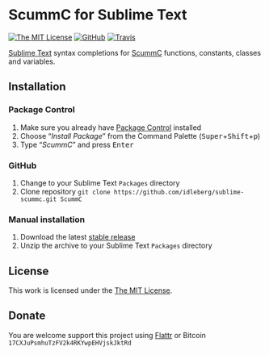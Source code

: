 # ScummC for Sublime Text

[![The MIT License](https://img.shields.io/badge/license-MIT-orange.svg?style=flat-square)](http://opensource.org/licenses/MIT)
[![GitHub](https://img.shields.io/github/release/idleberg/sublime-scummc.svg?style=flat-square)](https://github.com/idleberg/sublime-scummc/releases)
[![Travis](https://img.shields.io/travis/idleberg/sublime-scummc.svg?style=flat-square)](https://travis-ci.org/idleberg/sublime-scummc)

[Sublime Text](http://www.sublimetext.com/) syntax completions for [ScummC](https://github.com/AlbanBedel/scummc) functions, constants, classes and variables.

## Installation

### Package Control

1. Make sure you already have [Package Control](https://packagecontrol.io/) installed
2. Choose “*Install Package*” from the Command Palette (<kbd>Super</kbd>+<kbd>Shift</kbd>+<kbd>p</kbd>)
3. Type “*ScummC*” and press <kbd>Enter</kbd>

### GitHub

1. Change to your Sublime Text `Packages` directory
2. Clone repository `git clone https://github.com/idleberg/sublime-scummc.git ScummC`

### Manual installation

1. Download the latest [stable release](https://github.com/idleberg/sublime-scummc/releases)
2. Unzip the archive to your Sublime Text `Packages` directory

## License

This work is licensed under the [The MIT License](LICENSE).

## Donate

You are welcome support this project using [Flattr](https://flattr.com/submit/auto?user_id=idleberg&url=https://github.com/idleberg/sublime-scummc) or Bitcoin `17CXJuPsmhuTzFV2k4RKYwpEHVjskJktRd`